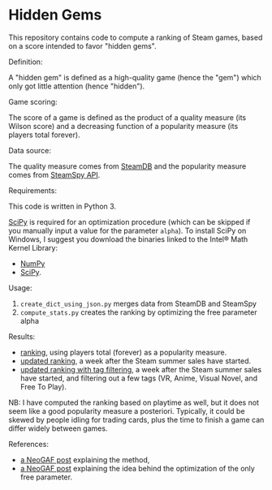 # Hidden Gems

This repository contains code to compute a ranking of Steam games, based on a score intended to favor "hidden gems".

Definition:

A "hidden gem" is defined as a high-quality game (hence the "gem") which only got little attention (hence "hidden").

Game scoring:

The score of a game is defined as the product of a quality measure (its Wilson score) and a decreasing function of a popularity measure (its players total forever).

Data source:

The quality measure comes from [SteamDB](https://steamdb.info/stats/gameratings/) and the popularity measure comes from [SteamSpy API](http://steamspy.com/api.php).

Requirements:

This code is written in Python 3.

[SciPy](https://www.scipy.org/) is required for an optimization procedure (which can be skipped if you manually input a value for the parameter `alpha`).
To install SciPy on Windows, I suggest you download the binaries linked to the Intel® Math Kernel Library:
* [NumPy](http://www.lfd.uci.edu/~gohlke/pythonlibs/#numpy)
* [SciPy](http://www.lfd.uci.edu/~gohlke/pythonlibs/#scipy).

Usage:
1. `create_dict_using_json.py` merges data from SteamDB and SteamSpy
2. `compute_stats.py` creates the ranking by optimizing the free parameter alpha

Results:
* [ranking](https://gist.github.com/woctezuma/9cea3a93fd5cba2f1b876864a0dc8854), using players total (forever) as a popularity measure.
* [updated ranking](https://gist.github.com/woctezuma/9e3005006361dbd09b7f5b416b5e6869), a week after the Steam summer sales have started.
* [updated ranking with tag filtering](https://gist.github.com/woctezuma/ed649b5ffe4d1c3d0699ddef9bec34c9), a week after the Steam summer sales have started, and filtering out a few tags (VR, Anime, Visual Novel, and Free To Play).

NB: I have computed the ranking based on playtime as well, but it does not seem like a good popularity measure a posteriori. Typically, it could be skewed by people idling for trading cards, plus the time to finish a game can differ widely between games.

References:
* [a NeoGAF post](http://www.neogaf.com/forum/showpost.php?p=241218621&postcount=5840) explaining the method,
* [a NeoGAF post](http://www.neogaf.com/forum/showpost.php?p=241224894&postcount=5869) explaining the idea behind the optimization of the only free parameter.
